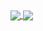<a href="Profile">
  <img align="center" src="https://github-readme-stats.vercel.app/api?username=Vaascoo&hide=contribs,prs,issues&count_private=true&theme=vue-dark&show_icons=true" />
</a>
<a href="Languages">
  <img align="center" src="https://github-readme-stats.vercel.app/api/top-langs/?username=Vaascoo&theme=vue-dark&layout=compact)](https://github.com/anuraghazra/github-readme-stats" />
</a>

<!--
### Hi there 👋
**Vaascoo/Vaascoo** is a ✨ _special_ ✨ repository because its `README.md` (this file) appears on your GitHub profile.

Here are some ideas to get you started:

- 🔭 I’m currently working on ...
- 🌱 I’m currently learning ...
- 👯 I’m looking to collaborate on ...
- 🤔 I’m looking for help with ...
- 💬 Ask me about ...
- 📫 How to reach me: ...
- 😄 Pronouns: ...
- ⚡ Fun fact: ...
-->
